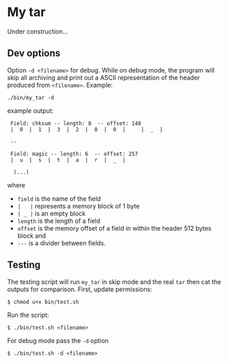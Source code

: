 # My tar

Under construction...


## Dev options 
Option `-d <filename>` for debug. While on debug mode, the program will skip all archiving and print out a ASCII representation of the header produced from `<filename>`. Example: 


    ./bin/my_tar -d 

example output:

     Field: chksum -- length: 8  -- offset: 148
     |  0  |  1  |  3  |  2  |  0  |  0  |     |  _  |
        
     --
        
     Field: magic -- length: 6  -- offset: 257
     |  u  |  s  |  t  |  a  |  r  |  _  |
        
      (...)

where
- `field` is the name of the field 
- `|   |` represents a memory block of 1 byte
- `| _ |` is an empty block
- `length` is the length of a field
- `offset` is the memory offset of a field in within the header 512 bytes block and
- `---` is a divider between fields.

## Testing

The testing script will run `my_tar` in skip mode and the real `tar` then cat the outputs for comparison. First, update permissions:

    $ chmod u+x bin/test.sh

Run the script:

    $ ./bin/test.sh <filename>

For debug mode pass the `-d` option 

    $ ./bin/test.sh -d <filename>
